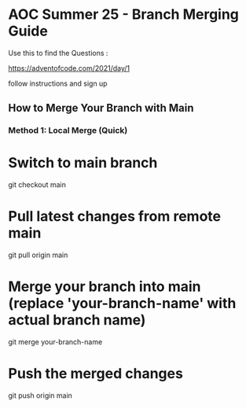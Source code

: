 # AOC Summer 25 - Branch Merging Guide

Use this to find the Questions :

https://adventofcode.com/2021/day/1

follow instructions and sign up

## How to Merge Your Branch with Main

### Method 1: Local Merge (Quick)

# Switch to main branch
git checkout main

# Pull latest changes from remote main
git pull origin main

# Merge your branch into main (replace 'your-branch-name' with actual branch name)
git merge your-branch-name

# Push the merged changes
git push origin main


